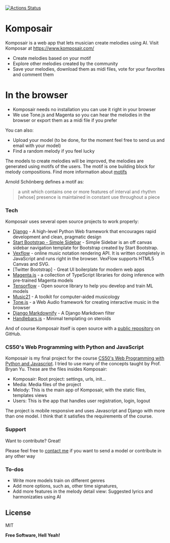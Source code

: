[![Actions Status](https://github.com/juancopi81/komposair/workflows/Komposair%20CI-CD/badge.svg)](https://github.com/juancopi81/komposair/actions)

# Komposair

Komposair is a web app that lets musician create melodies using AI. Visit Komposar at https://www.komposair.com/

  - Create melodies based on your motif
  - Explore other melodies created by the community
  - Save your melodies, download them as midi files, vote for your favorites and comment them

# In the browser

  - Komposair needs no installation you can use it right in your browser
  - We use Tone.js and Magenta so you can hear the melodies in the browser or export them as a midi file if you prefer


You can also:
  - Upload your model (to be done, for the moment feel free to send us and email with your model)
  - Find a random melody if you feel lucky

The models to create melodies will be improved, the melodies are generated using motifs of the users. The motif is one building block for melody compositions. Find more information about [motifs](https://en.wikipedia.org/wiki/Motif_(music))

Arnold Schönberg defines a motif as:

> a unit which contains one or more 
> features of interval and rhythm [whose] presence 
> is maintained in constant use throughout a piece

### Tech

Komposair uses several open source projects to work properly:

* [Django](https://www.djangoproject.com/) - A high-level Python Web framework that encourages rapid development and clean, pragmatic design
* [Start Bootstrap - Simple Sidebar](https://github.com/StartBootstrap/startbootstrap-simple-sidebar/) - Simple Sidebar is an off canvas sidebar navigation template for Bootstrap created by Start Bootstrap.
* [Vexflow](https://www.vexflow.com/) - online music notation rendering API. It is written completely in JavaScript and runs right in the browser. VexFlow supports HTML5 Canvas and SVG.
* [Twitter Bootstrap] - Great UI boilerplate for modern web apps
* [Magenta.js](https://github.com/magenta/magenta-js) - a collection of TypeScript libraries for doing inference with pre-trained Magenta models
* [Tensorflow](https://www.tensorflow.org/) - Open source library to help you develop and train ML models
* [Music21](http://web.mit.edu/music21/) - A toolkit for computer-aided musicology
* [Tone.js](https://tonejs.github.io/) - a Web Audio framework for creating interactive music in the browser
* [Django Markdownify](https://pypi.org/project/django-markdownify/) - A Django Markdown filter
* [Handlebars.js](https://handlebarsjs.com/) - Minimal templating on steroids

And of course Komposair itself is open source with a [public repository](https://github.com/juancopi81/komposair)
 on GitHub.

### CS50's Web Programming with Python and JavaScript

Komposair is my final project for the course [CS50's Web Programming with Python and Javascript](https://www.edx.org/es/course/cs50s-web-programming-with-python-and-javascript). I tried to use many of the concepts taught by Prof. Bryan Yu. These are the files insides Komposair:
  * Komposair: Root project: settings, urls, init...
  * Media: Media files of the project
  * Melody: This is the main app of Komposair, with the static files, templates views
  * Users: This is the app that handles user registration, login, logout

 The project is mobile responsive and uses Javascript and Django with more than one model. I think that it satisfies the requirements of the course.

### Support

Want to contribute? Great!

Please feel free to [contact me](https://twitter.com/juancopi81) if you want to send a model or contribute in any other way



### To-dos

 - Write more models train on different genres
 - Add more options, such as, other time signatures, 
 - Add more features in the melody detail view: Suggested lyrics and harmonizaties using AI

License
----

MIT


**Free Software, Hell Yeah!**
